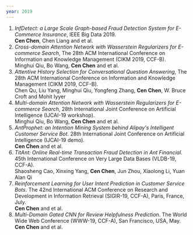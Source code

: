 ```yaml
---
year: 2019
---
```


1. *InfDetect: a Large Scale Graph-based Fraud Detection System for E-Commerce Insurance*, IEEE Big Data 2019.  
   **Cen Chen**, Chen Liang and et al.
1. *Cross-domain Attention Network with Wasserstein Regularizers for E-commerce Search*, The 28th ACM International Conference on Information and Knowledge Management (CIKM 2019, CCF-B).  
   Minghui Qiu, Bo Wang, **Cen Chen** and et al.
1. *Attentive History Selection for Conversational Question Answering*, The 28th ACM International Conference on Information and Knowledge Management (CIKM 2019, CCF-B).  
   Chen Qu, Liu Yang, Minghui Qiu, Yongfeng Zhang, **Cen Chen**, W. Bruce Croft and Mohit Iyyer
1. *Multi-domain Attention Network with Wasserstein Regularizers for E-commerce Search*, 28th International Joint Conference on Artificial Intelligence (IJCAI-19 workshop).  
   Minghui Qiu, Bo Wang, **Cen Chen** and et al.
1. *AntProphet: an Intention Mining System behind Alipay's Intelligent Customer Service Bot*. 28th International Joint Conference on Artificial Intelligence (IJCAI-19 demo).  
   **Cen Chen** and et al.
1. *TitAnt: Online Real-time Transaction Fraud Detection in Ant Financial*. 45th International Conference on Very Large Data Bases (VLDB-19, CCF-A).  
   Shaosheng Cao, Xinxing Yang, **Cen Chen**, Jun Zhou, Xiaolong Li, Yuan Alan Qi
1. *Reinforcement Learning for User Intent Prediction in Customer Service Bots*. The 42nd International ACM Conference on Research and Development in Information Retrieval (SIGIR-19, CCF-A), Paris, France, July.  
   **Cen Chen** and et al.
1. *Multi-Domain Gated CNN for Review Helpfulness Prediction*. The World Wide Web Conference (WWW-19, CCF-A), San Francisco, USA, May.  
   **Cen Chen** and et al.
